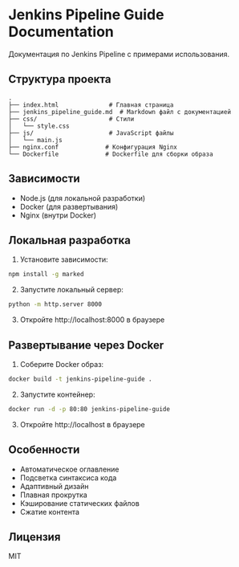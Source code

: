 # Jenkins Pipeline Guide Documentation

Документация по Jenkins Pipeline с примерами использования.

## Структура проекта

```
.
├── index.html              # Главная страница
├── jenkins_pipeline_guide.md  # Markdown файл с документацией
├── css/                    # Стили
│   └── style.css
├── js/                     # JavaScript файлы
│   └── main.js
├── nginx.conf             # Конфигурация Nginx
└── Dockerfile             # Dockerfile для сборки образа
```

## Зависимости

- Node.js (для локальной разработки)
- Docker (для развертывания)
- Nginx (внутри Docker)

## Локальная разработка

1. Установите зависимости:
```bash
npm install -g marked
```

2. Запустите локальный сервер:
```bash
python -m http.server 8000
```

3. Откройте http://localhost:8000 в браузере

## Развертывание через Docker

1. Соберите Docker образ:
```bash
docker build -t jenkins-pipeline-guide .
```

2. Запустите контейнер:
```bash
docker run -d -p 80:80 jenkins-pipeline-guide
```

3. Откройте http://localhost в браузере

## Особенности

- Автоматическое оглавление
- Подсветка синтаксиса кода
- Адаптивный дизайн
- Плавная прокрутка
- Кэширование статических файлов
- Сжатие контента

## Лицензия

MIT 